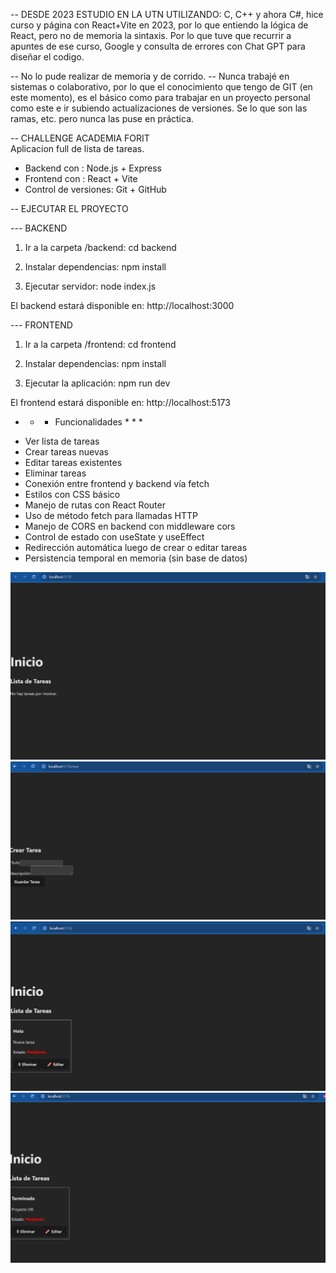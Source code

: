 -- DESDE 2023 ESTUDIO EN LA UTN UTILIZANDO: C, C++ y ahora C#, hice curso y página con React+Vite en 2023, por lo que entiendo la lógica de React, pero no de memoria la sintaxis. Por lo que tuve que recurrir a apuntes de ese curso, Google y consulta de errores con Chat GPT para diseñar el codigo.

-- No lo pude realizar de memoria y de corrido.
-- Nunca trabajé en sistemas o colaborativo, por lo que el conocimiento que tengo de GIT (en este momento), es el básico como para trabajar en un proyecto personal como este e ir subiendo actualizaciones de versiones. Se lo que son las ramas, etc. pero nunca las puse en práctica.


-- CHALLENGE ACADEMIA FORIT  
Aplicacion full de lista de tareas.

- Backend con  :        Node.js + Express  
- Frontend con :        React + Vite  
- Control de versiones: Git + GitHub  

-- EJECUTAR EL PROYECTO

--- BACKEND  
1. Ir a la carpeta /backend:
cd backend

2. Instalar dependencias:
npm install

3. Ejecutar servidor:
node index.js

El backend estará disponible en: http://localhost:3000


--- FRONTEND  
1. Ir a la carpeta /frontend:
cd frontend

2. Instalar dependencias:
npm install

3. Ejecutar la aplicación:
npm run dev

El frontend estará disponible en: http://localhost:5173


* * * Funcionalidades * * *

- Ver lista de tareas  
- Crear tareas nuevas  
- Editar tareas existentes  
- Eliminar tareas  
- Conexión entre frontend y backend vía fetch  
- Estilos con CSS básico  
- Manejo de rutas con React Router  
- Uso de método fetch para llamadas HTTP  
- Manejo de CORS en backend con middleware cors  
- Control de estado con useState y useEffect  
- Redirección automática luego de crear o editar tareas  
- Persistencia temporal en memoria (sin base de datos)  

![INICIO](/screenshots/screenshot1.png)
![CREA TAREA](/screenshots/screenshot2.png)
![TAREA CREADA](/screenshots/screenshot3.png)
![TAREA ELIMINADA](/screenshots/screenshot4.png)
